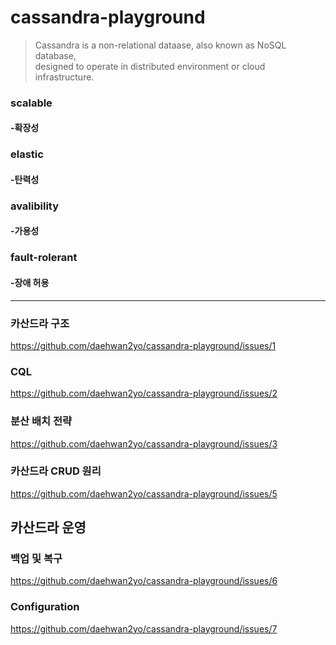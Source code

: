 # cassandra-playground

> Cassandra is a non-relational dataase, also known as NoSQL database,  
> designed to operate in distributed environment or cloud infrastructure.

### scalable
#### -확장성

### elastic
#### -탄력성

### avalibility
#### -가용성

### fault-rolerant
#### -장애 허용

--- 

### 카산드라 구조
https://github.com/daehwan2yo/cassandra-playground/issues/1

### CQL
https://github.com/daehwan2yo/cassandra-playground/issues/2

### 분산 배치 전략
https://github.com/daehwan2yo/cassandra-playground/issues/3

### 카산드라 CRUD 원리
https://github.com/daehwan2yo/cassandra-playground/issues/5

## 카산드라 운영
### 백업 및 복구
https://github.com/daehwan2yo/cassandra-playground/issues/6

### Configuration
https://github.com/daehwan2yo/cassandra-playground/issues/7
